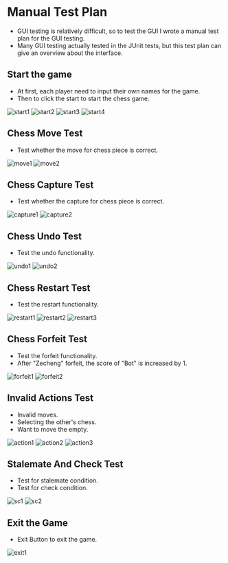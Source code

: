 # Manual Test Plan

* GUI testing is relatively difficult, so to test the GUI I wrote a manual test plan for the GUI testing.
* Many GUI testing actually tested in the JUnit tests, but this test plan can give an overview about the interface.

## Start the game

* At first, each player need to input their own names for the game.
* Then to click the start to start the chess game.

![start1](image/start1.png)
![start2](image/start2.png)
![start3](image/start3.png)
![start4](image/start4.png)

## Chess Move Test

* Test whether the move for chess piece is correct.

![move1](image/move1.png)
![move2](image/move2.png)

## Chess Capture Test

* Test whether the capture for chess piece is correct.

![capture1](image/capture1.png)
![capture2](image/capture2.png)

## Chess Undo Test

* Test the undo functionality.

![undo1](image/undo1.png)
![undo2](image/undo2.png)

## Chess Restart Test

* Test the restart functionality.

![restart1](image/restart1.png)
![restart2](image/restart2.png)
![restart3](image/restart3.png)

## Chess Forfeit Test

* Test the forfeit functionality.
* After "Zecheng" forfeit, the score of "Bot" is increased by 1.

![forfeit1](image/forfeit1.png)
![forfeit2](image/forfeit2.png)

## Invalid Actions Test

* Invalid moves.
* Selecting the other's chess.
* Want to move the empty.

![action1](image/action1.png)
![action2](image/action2.png)
![action3](image/action3.png)

## Stalemate And Check Test

* Test for stalemate condition.
* Test for check condition.

![sc1](image/sc1.png)
![sc2](image/sc2.png)

## Exit the Game

* Exit Button to exit the game.

![exit1](image/exit1.png)

